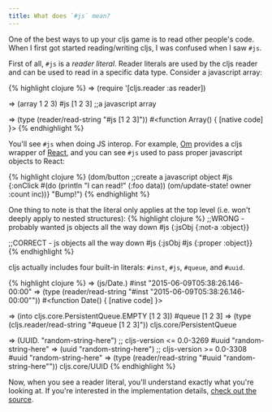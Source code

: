 ```yaml
---
title: What does `#js` mean?
---
```


One of the best ways to up your cljs game is to read other people's code. When I first got started reading/writing cljs, I was confused when I saw `#js`.

First of all, `#js` is a *reader literal*. Reader literals are used by the cljs reader and can be used to read in a specific data type. Consider a javascript array:

{% highlight clojure %}
=> (require '[cljs.reader :as reader])

=> (array 1 2 3)
#js [1 2 3] ;;a javascript array

=> (type (reader/read-string "#js [1 2 3]"))
#<function Array() { [native code] }>
{% endhighlight %}

You'll see `#js` when doing JS interop. For example, [Om][om] provides a cljs wrapper of [React][react], and you can see `#js` used to pass proper javascript objects to React:

{% highlight clojure %}
(dom/button
  ;;create a javascript object
  #js {:onClick
       #(do
          (println "I can read!" (:foo data))
          (om/update-state! owner :count inc))}
  "Bump!")
{% endhighlight %}

One thing to note is that the literal only applies at the top level (i.e. won't deeply apply to nested structures):
{% highlight clojure %}
;;WRONG - probably wanted js objects all the way down
#js {:jsObj {:not-a :object}}

;;CORRECT - js objects all the way down
#js {:jsObj #js {:proper :object}}
{% endhighlight %}

cljs actually includes four built-in literals: `#inst`, `#js`, `#queue`, and `#uuid`.

{% highlight clojure %}
=> (js/Date.)
#inst "2015-06-09T05:38:26.146-00:00"
=> (type (reader/read-string "#inst \"2015-06-09T05:38:26.146-00:00\""))
#<function Date() { [native code] }>

=> (into cljs.core.PersistentQueue.EMPTY [1 2 3])
#queue [1 2 3]
=> (type (cljs.reader/read-string "#queue [1 2 3]"))
cljs.core/PersistentQueue

=> (UUID. "random-string-here") ;; cljs-version <= 0.0-3269
#uuid "random-string-here"
=> (uuid "random-string-here") ;; cljs-version >= 0.0-3308
#uuid "random-string-here"
=> (type (reader/read-string "#uuid \"random-string-here\""))
cljs.core/UUID
{% endhighlight %}

Now, when you see a reader literal, you'll understand exactly what you're looking at. If you're interested in the implementation details, [check out the source][tagged-literals].

[om]: https://github.com/omcljs/om/blob/master/examples/hello/src/core.cljs
[react]: https://facebook.github.io/react/
[tagged-literals]: https://github.com/clojure/clojurescript/blob/r3308/src/main/clojure/cljs/tagged_literals.clj
